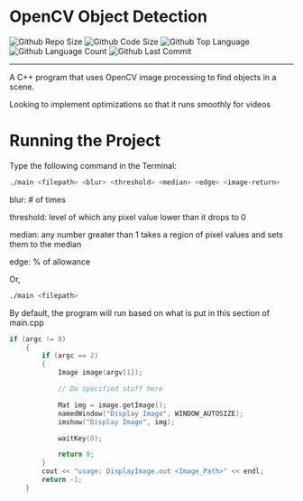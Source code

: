 # OpenCV Object Detection
![Github Repo Size](https://img.shields.io/github/repo-size/jacobismael/cv_obj_detect?style=for-the-badge)
![Github Code Size](https://img.shields.io/github/languages/code-size/jacobismael/cv_obj_detect?style=for-the-badge)
![Github Top Language](https://img.shields.io/github/languages/top/jacobismael/cv_obj_detect?color=%23f34b7d&style=for-the-badge)
![Github Language Count](https://img.shields.io/github/languages/count/jacobismael/cv_obj_detect?style=for-the-badge)
![Github Last Commit](https://img.shields.io/github/last-commit/jacobismael/cv_obj_detect?style=for-the-badge)
- - -
A C++ program that uses OpenCV image processing to find objects in a scene.

Looking to implement optimizations so that it runs smoothly for videos

# Running the Project
Type the following command in the Terminal:
```bash
./main <filepath> <blur> <threshold> <median> <edge> <image-return>
```
blur: # of times

threshold: level of which any pixel value lower than it drops to 0

median: any number greater than 1 takes a region of pixel values and sets them to the median

edge: % of allowance

Or,
```bash
./main <filepath>
```

By default, the program will run based on what is put in this section of main.cpp

```cpp
if (argc != 8)
    {
        if (argc == 2)
        {
            Image image(argv[1]);

            // Do specified stuff here

            Mat img = image.getImage();
            namedWindow("Display Image", WINDOW_AUTOSIZE);
            imshow("Display Image", img);

            waitKey(0);

            return 0;
        }
        cout << "usage: DisplayImage.out <Image_Path>" << endl;
        return -1;
    }
```